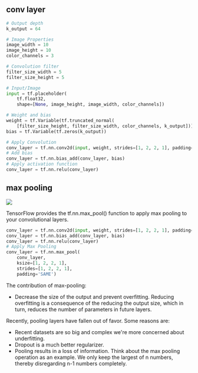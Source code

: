 ## conv layer
```python
# Output depth
k_output = 64

# Image Properties
image_width = 10
image_height = 10
color_channels = 3

# Convolution filter
filter_size_width = 5
filter_size_height = 5

# Input/Image
input = tf.placeholder(
    tf.float32,
    shape=[None, image_height, image_width, color_channels])

# Weight and bias
weight = tf.Variable(tf.truncated_normal(
    [filter_size_height, filter_size_width, color_channels, k_output]))
bias = tf.Variable(tf.zeros(k_output))

# Apply Convolution
conv_layer = tf.nn.conv2d(input, weight, strides=[1, 2, 2, 1], padding='SAME')
# Add bias
conv_layer = tf.nn.bias_add(conv_layer, bias)
# Apply activation function
conv_layer = tf.nn.relu(conv_layer)
```

## max pooling
<image src='Figs/max-pooling.png'>

TensorFlow provides the tf.nn.max_pool() function to apply max pooling to your convolutional layers.

```python
conv_layer = tf.nn.conv2d(input, weight, strides=[1, 2, 2, 1], padding='SAME')
conv_layer = tf.nn.bias_add(conv_layer, bias)
conv_layer = tf.nn.relu(conv_layer)
# Apply Max Pooling
conv_layer = tf.nn.max_pool(
    conv_layer,
    ksize=[1, 2, 2, 1],
    strides=[1, 2, 2, 1],
    padding='SAME')
```

The contribution of max-pooling: 
* Decrease the size of the output and prevent overfitting. Reducing overfitting is a consequence of the reducing the output size, which in turn, reduces the number of parameters in future layers.

Recently, pooling layers have fallen out of favor. Some reasons are:

* Recent datasets are so big and complex we're more concerned about underfitting.
* Dropout is a much better regularizer.
* Pooling results in a loss of information. Think about the max pooling operation as an example. We only keep the largest of n numbers, thereby disregarding n-1 numbers completely.
